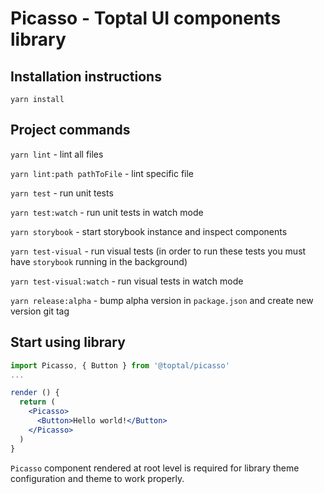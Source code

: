 # Picasso - Toptal UI components library

## Installation instructions
`yarn install`

## Project commands
`yarn lint` - lint all files

`yarn lint:path pathToFile` - lint specific file

`yarn test` - run unit tests

`yarn test:watch` - run unit tests in watch mode

`yarn storybook` - start storybook instance and inspect components

`yarn test-visual` - run visual tests (in order to run these tests you must have `storybook` running in the background)

`yarn test-visual:watch` - run visual tests in watch mode

`yarn release:alpha` - bump alpha version in `package.json` and create new version git tag


## Start using library

```jsx
import Picasso, { Button } from '@toptal/picasso'
...

render () {
  return (
    <Picasso>
      <Button>Hello world!</Button>
    </Picasso>
  )
}
```

`Picasso` component rendered at root level is required for library theme configuration and theme to work properly. 
